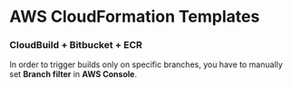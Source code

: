 # AWS CloudFormation Templates

### CloudBuild + Bitbucket + ECR
In order to trigger builds only on specific branches, you have to manually set **Branch filter** in **AWS Console**.
